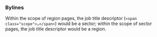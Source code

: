 ### Bylines

Within the scope of region pages, the job title descriptor (`<span class="scope">…</span>`) would be a sector; within the scope of sector pages, the job title descriptor would be a region.